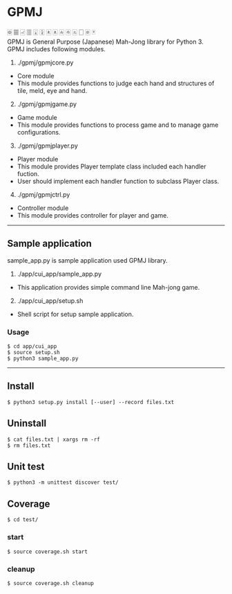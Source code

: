 # GPMJ
&#127001;
&#127009;
&#126992;
&#127000;
&#126983;
&#126991;
&#126976;
&#126976;
&#126977;
&#126978;
&#126979;
&#126982;
&#126981;
&#126980;  
GPMJ is General Purpose (Japanese) Mah-Jong library for Python 3.  
GPMJ includes following modules.  
1. ./gpmj/gpmjcore.py
  - Core module
  - This module provides functions to judge each hand and structures of tile, meld, eye and hand.
2. ./gpmj/gpmjgame.py
  - Game module
  - This module provides functions to process game and to manage game configurations.
3. ./gpmj/gpmjplayer.py
  - Player module
  - This module provides Player template class included each handler fuction.
  - User should implement each handler function to subclass Player class.
4. ./gpmj/gpmjctrl.py
  - Controller module
  - This module provides controller for player and game.
***
## Sample application
sample_app.py is sample application used GPMJ library.  
1. ./app/cui_app/sample_app.py
  - This application provides simple command line Mah-jong game.
2. ./app/cui_app/setup.sh
  - Shell script for setup sample application.

### Usage
    $ cd app/cui_app
    $ source setup.sh
    $ python3 sample_app.py
***
## Install
    $ python3 setup.py install [--user] --record files.txt

## Uninstall
    $ cat files.txt | xargs rm -rf
    $ rm files.txt

## Unit test
    $ python3 -m unittest discover test/

## Coverage
    $ cd test/
### start
    $ source coverage.sh start
### cleanup
    $ source coverage.sh cleanup
